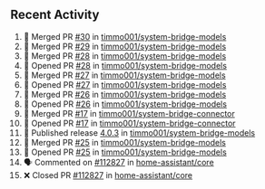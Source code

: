 ## Recent Activity

<!--START_SECTION:activity-->
1. 🎉 Merged PR [#30](https://github.com/timmo001/system-bridge-models/pull/30) in [timmo001/system-bridge-models](https://github.com/timmo001/system-bridge-models)
2. 🎉 Merged PR [#29](https://github.com/timmo001/system-bridge-models/pull/29) in [timmo001/system-bridge-models](https://github.com/timmo001/system-bridge-models)
3. 🎉 Merged PR [#28](https://github.com/timmo001/system-bridge-models/pull/28) in [timmo001/system-bridge-models](https://github.com/timmo001/system-bridge-models)
4. 💪 Opened PR [#28](https://github.com/timmo001/system-bridge-models/pull/28) in [timmo001/system-bridge-models](https://github.com/timmo001/system-bridge-models)
5. 🎉 Merged PR [#27](https://github.com/timmo001/system-bridge-models/pull/27) in [timmo001/system-bridge-models](https://github.com/timmo001/system-bridge-models)
6. 💪 Opened PR [#27](https://github.com/timmo001/system-bridge-models/pull/27) in [timmo001/system-bridge-models](https://github.com/timmo001/system-bridge-models)
7. 🎉 Merged PR [#26](https://github.com/timmo001/system-bridge-models/pull/26) in [timmo001/system-bridge-models](https://github.com/timmo001/system-bridge-models)
8. 💪 Opened PR [#26](https://github.com/timmo001/system-bridge-models/pull/26) in [timmo001/system-bridge-models](https://github.com/timmo001/system-bridge-models)
9. 🎉 Merged PR [#17](https://github.com/timmo001/system-bridge-connector/pull/17) in [timmo001/system-bridge-connector](https://github.com/timmo001/system-bridge-connector)
10. 💪 Opened PR [#17](https://github.com/timmo001/system-bridge-connector/pull/17) in [timmo001/system-bridge-connector](https://github.com/timmo001/system-bridge-connector)
11. 🚀 Published release [4.0.3](https://github.com/4.0.3) in [timmo001/system-bridge-models](https://github.com/timmo001/system-bridge-models)
12. 🎉 Merged PR [#25](https://github.com/timmo001/system-bridge-models/pull/25) in [timmo001/system-bridge-models](https://github.com/timmo001/system-bridge-models)
13. 💪 Opened PR [#25](https://github.com/timmo001/system-bridge-models/pull/25) in [timmo001/system-bridge-models](https://github.com/timmo001/system-bridge-models)
14. 🗣 Commented on [#112827](https://github.com/home-assistant/core/issues/112827) in [home-assistant/core](https://github.com/home-assistant/core)
15. ❌ Closed PR [#112827](https://github.com/home-assistant/core/pull/112827) in [home-assistant/core](https://github.com/home-assistant/core)
<!--END_SECTION:activity-->
